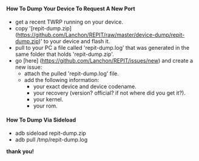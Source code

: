 #### How To Dump Your Device To Request A New Port

- get a recent TWRP running on your device.
- copy '[repit-dump.zip] (https://github.com/Lanchon/REPIT/raw/master/device-dump/repit-dump.zip)' to your device and flash it.
- pull to your PC a file called 'repit-dump.log' that was generated in the same folder that holds 'repit-dump.zip'.
- go [here] (https://github.com/Lanchon/REPIT/issues/new) and create a new issue:
  - attach the pulled 'repit-dump.log' file.
  - add the following information:
    - your exact device and device codename.
    - your recovery (version? official? if not where did you get it?).
    - your kernel.
    - your rom.

#### How To Dump Via Sideload

- adb sideload repit-dump.zip
- adb pull /tmp/repit-dump.log

**thank you!**
